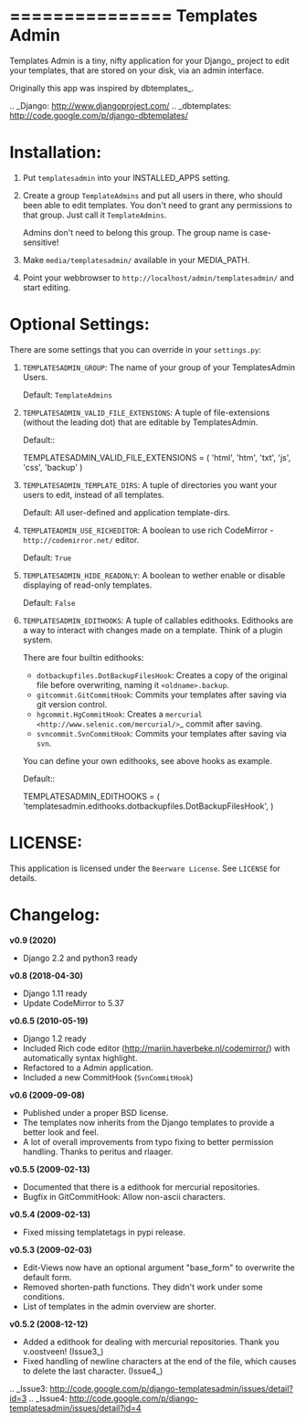 ===============
Templates Admin
===============

Templates Admin is a tiny, nifty application for your Django_ project to edit
your templates, that are stored on your disk, via an admin interface.

Originally this app was inspired by dbtemplates_.

.. _Django: http://www.djangoproject.com/
.. _dbtemplates: http://code.google.com/p/django-dbtemplates/

Installation:
=============

1. Put ``templatesadmin`` into your INSTALLED_APPS setting.

2. Create a group ``TemplateAdmins`` and put all users in there, who should been
   able to edit templates. You don't need to grant any permissions to that group.
   Just call it ``TemplateAdmins``.
   
   Admins don't need to belong this group. The group name is case-sensitive!

3. Make ``media/templatesadmin/`` available in your MEDIA_PATH.

4. Point your webbrowser to ``http://localhost/admin/templatesadmin/`` and start 
   editing.
   
Optional Settings:
==================

There are some settings that you can override in your ``settings.py``:

1. ``TEMPLATESADMIN_GROUP``: The name of your group of your TemplatesAdmin
   Users. 
   
   Default: ``TemplateAdmins``
   
2. ``TEMPLATESADMIN_VALID_FILE_EXTENSIONS``: A tuple of file-extensions (without
   the leading dot) that are editable by TemplatesAdmin.
   
   Default::
   
    TEMPLATESADMIN_VALID_FILE_EXTENSIONS = (
        'html', 
        'htm', 
        'txt', 
        'js',
        'css', 
        'backup'
    )

3. ``TEMPLATESADMIN_TEMPLATE_DIRS``: A tuple of directories you want your users
   to edit, instead of all templates.

   Default: All user-defined and application template-dirs.

4. ``TEMPLATEADMIN_USE_RICHEDITOR``: A boolean to use rich CodeMirror -  
``http://codemirror.net/`` editor.
    
    Default: ``True``

5. ``TEMPLATESADMIN_HIDE_READONLY``: A boolean to wether enable or disable
   displaying of read-only templates.
   
   Default: ``False``

6. ``TEMPLATESADMIN_EDITHOOKS``: A tuple of callables edithooks. Edithooks are
   a way to interact with changes made on a template. Think of a plugin system.

   There are four builtin edithooks:
   
   - ``dotbackupfiles.DotBackupFilesHook``: Creates a copy of the original file
     before overwriting, naming it ``<oldname>.backup``.
   - ``gitcommit.GitCommitHook``: Commits your templates after saving via git
     version control.
   - ``hgcommit.HgCommitHook``: Creates a `mercurial
     <http://www.selenic.com/mercurial/>`_ commit after saving.
   - ``svncommit.SvnCommitHook``: Commits your templates after saving
     via ``svn``.

   You can define your own edithooks, see above hooks as example. 
   
   Default::
   
    TEMPLATESADMIN_EDITHOOKS = (    
        'templatesadmin.edithooks.dotbackupfiles.DotBackupFilesHook',
    )
   

LICENSE:
========

This application is licensed under the ``Beerware License``.
See ``LICENSE`` for details.

Changelog:
==========
**v0.9 (2020)**

* Django 2.2 and python3 ready

**v0.8 (2018-04-30)**

* Django 1.11 ready
* Update CodeMirror to 5.37 

**v0.6.5 (2010-05-19)**

* Django 1.2 ready
* Included Rich code editor (http://marijn.haverbeke.nl/codemirror/) with automatically
  syntax highlight.
* Refactored to a Admin application.
* Included a new CommitHook (``SvnCommitHook``)

**v0.6 (2009-09-08)**

* Published under a proper BSD license.
* The templates now inherits from the Django templates to provide a better
  look and feel.
* A lot of overall improvements from typo fixing to better permission handling.
  Thanks to peritus and rlaager.
  
**v0.5.5 (2009-02-13)**

* Documented that there is a edithook for mercurial repositories.
* Bugfix in GitCommitHook: Allow non-ascii characters.

**v0.5.4 (2009-02-13)**

* Fixed missing templatetags in pypi release.

**v0.5.3 (2009-02-03)**

* Edit-Views now have an optional argument "base_form" to overwrite the default form.
* Removed shorten-path functions. They didn't work under some conditions.
* List of templates in the admin overview are shorter.

**v0.5.2 (2008-12-12)**

* Added a edithook for dealing with mercurial repositories. Thank you v.oostveen! (Issue3_)
* Fixed handling of newline characters at the end of the file, which causes to 
  delete the last character. (Issue4_)

.. _Issue3: http://code.google.com/p/django-templatesadmin/issues/detail?id=3
.. _Issue4: http://code.google.com/p/django-templatesadmin/issues/detail?id=4
